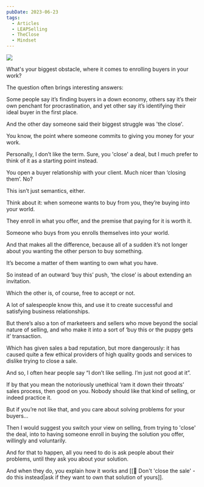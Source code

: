 ```yaml
---
pubDate: 2023-06-23
tags:
  - Articles
  - LEAPSelling
  - TheClose
  - Mindset
---
```


![](Media/SalesFlowCoach.app_How-to-stop-worrying-and-learn-to-love-the-close_MartinStellar.jpg)




What's your biggest obstacle, where it comes to enrolling buyers in your work?

The question often brings interesting answers:

Some people say it’s finding buyers in a down economy, others say it’s their own penchant for procrastination, and yet other say it’s identifying their ideal buyer in the first place.

And the other day someone said their biggest struggle was 'the close'.

You know, the point where someone commits to giving you money for your work.

Personally, I don’t like the term. Sure, you 'close' a deal, but I much prefer to think of it as a starting point instead.

You open a buyer relationship with your client. Much nicer than ‘closing them’. No?

This isn’t just semantics, either.

Think about it: when someone wants to buy from you, they’re buying into your world.

They enroll in what you offer, and the premise that paying for it is worth it.

Someone who buys from you enrolls themselves into your world.

And that makes all the difference, because all of a sudden it’s not longer about you wanting the other person to buy something.

It’s become a matter of them wanting to own what you have.

So instead of an outward ‘buy this’ push, ‘the close’ is about extending an invitation.

Which the other is, of course, free to accept or not.

A lot of salespeople know this, and use it to create successful and satisfying business relationships.

But there’s also a ton of marketeers and sellers who move beyond the social nature of selling, and who make it into a sort of ‘buy this or the puppy gets it’ transaction.

Which has given sales a bad reputation, but more dangerously: it has caused quite a few ethical providers of high quality goods and services to dislike trying to close a sale.

And so, I often hear people say “I don’t like selling. I’m just not good at it”.

If by that you mean the notoriously unethical ‘ram it down their throats’ sales process, then good on you. Nobody should like that kind of selling, or indeed practice it.

But if you’re not like that, and you care about solving problems for your buyers…

Then I would suggest you switch your view on selling, from trying to 'close' the deal, into to having someone enroll in buying the solution you offer, willingly and voluntarily. 

And for that to happen, all you need to do is ask people about their problems, until they ask you about your solution. 

And when they do, you explain how it works and [[📄 Don't 'close the sale' - do this instead|ask if they want to own that solution of yours]]. 


